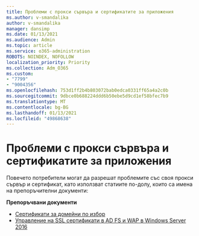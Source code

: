```yaml
---
title: Проблеми с прокси сървъра и сертификатите за приложения
ms.author: v-smandalika
author: v-smandalika
manager: dansimp
ms.date: 01/13/2021
ms.audience: Admin
ms.topic: article
ms.service: o365-administration
ROBOTS: NOINDEX, NOFOLLOW
localization_priority: Priority
ms.collection: Adm_O365
ms.custom:
- "7799"
- "9004356"
ms.openlocfilehash: 753d1ff2b4b803072bab0edca0331ff65a4a2c0b
ms.sourcegitcommit: 9dbce0b688224ddd6b50ebe5d9cd1ef58bfec7b9
ms.translationtype: MT
ms.contentlocale: bg-BG
ms.lasthandoff: 01/13/2021
ms.locfileid: "49868638"
---
```

# <a name="application-proxy-and-certificate-issues"></a>Проблеми с прокси сървъра и сертификатите за приложения

Повечето потребители могат да разрешат проблемите със своя прокси сървър и сертификат, като използват статиите по-долу, които са имена на препоръчителни документи:

**Препоръчвани документи**

- [Сертификати за домейни по избор](https://docs.microsoft.com/azure/active-directory/manage-apps/application-proxy-configure-custom-domain#certificates-for-custom-domains)
- [Управление на SSL сертификати в AD FS и WAP в Windows Server 2016](https://docs.microsoft.com/windows-server/identity/ad-fs/operations/manage-ssl-certificates-ad-fs-wap)


